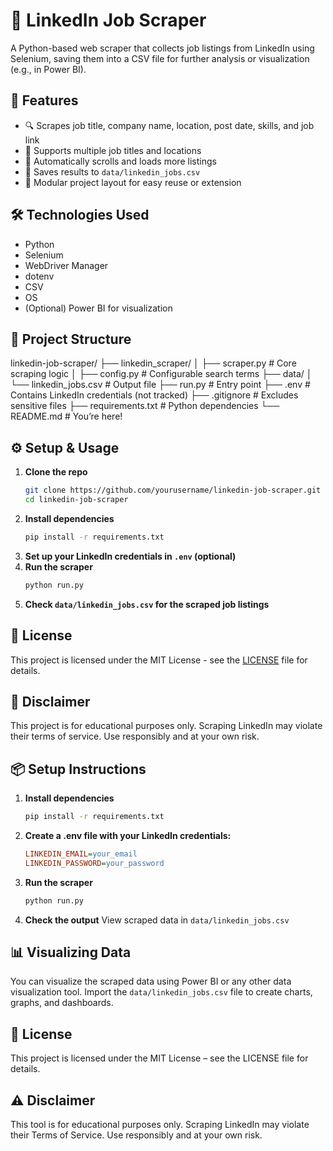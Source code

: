 # 💼 LinkedIn Job Scraper

A Python-based web scraper that collects job listings from LinkedIn using Selenium, saving them into a CSV file for further analysis or visualization (e.g., in Power BI).

## 🚀 Features

- 🔍 Scrapes job title, company name, location, post date, skills, and job link
- 📜 Supports multiple job titles and locations
- 🧭 Automatically scrolls and loads more listings
- 💾 Saves results to `data/linkedin_jobs.csv`
- 🧩 Modular project layout for easy reuse or extension

## 🛠️ Technologies Used

- Python
- Selenium
- WebDriver Manager
- dotenv
- CSV
- OS
- (Optional) Power BI for visualization

## 📁 Project Structure

linkedin-job-scraper/
├── linkedin_scraper/
│ ├── scraper.py # Core scraping logic
│ ├── config.py # Configurable search terms
├── data/
│ └── linkedin_jobs.csv # Output file
├── run.py # Entry point
├── .env # Contains LinkedIn credentials (not tracked)
├── .gitignore # Excludes sensitive files
├── requirements.txt # Python dependencies
└── README.md # You’re here!

## ⚙️ Setup & Usage

1. **Clone the repo**
   ```bash
   git clone https://github.com/yourusername/linkedin-job-scraper.git
   cd linkedin-job-scraper
   ```
2. **Install dependencies**
   ```bash
   pip install -r requirements.txt
   ```
3. **Set up your LinkedIn credentials in `.env` (optional)**
4. **Run the scraper**
   ```bash
   python run.py
   ```
5. **Check `data/linkedin_jobs.csv` for the scraped job listings**

## 📄 License

This project is licensed under the MIT License - see the [LICENSE](LICENSE) file for details.

## 🛑 Disclaimer

This project is for educational purposes only. Scraping LinkedIn may violate their terms of service. Use responsibly and at your own risk.

## 📦 Setup Instructions

1. **Install dependencies**
   ```bash
   pip install -r requirements.txt
   ```
2. **Create a .env file with your LinkedIn credentials:**
   ```ini
   LINKEDIN_EMAIL=your_email
   LINKEDIN_PASSWORD=your_password
   ```
3. **Run the scraper**
   ```bash
   python run.py
   ```
4. **Check the output**
   View scraped data in `data/linkedin_jobs.csv`

## 📊 Visualizing Data

You can visualize the scraped data using Power BI or any other data visualization tool. Import the `data/linkedin_jobs.csv` file to create charts, graphs, and dashboards.

## 📄 License

This project is licensed under the MIT License – see the LICENSE file for details.

## ⚠️ Disclaimer

This tool is for educational purposes only. Scraping LinkedIn may violate their Terms of Service. Use responsibly and at your own risk.
